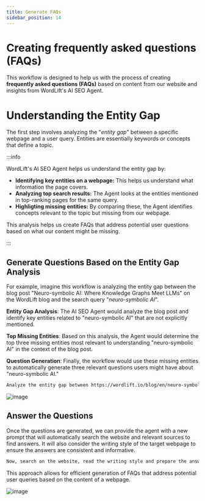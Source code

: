 ```yaml
---
title: Generate FAQs
sidebar_position: 14
---
```


# Creating frequently asked questions (FAQs)

This workflow is designed to help us with the process of creating **frequently asked questions (FAQs)** based on content from our website and insights from WordLift's AI SEO Agent.

# Understanding the Entity Gap

The first step involves analyzing the "*entity gap*" between a specific webpage and a user query. Entities are essentially keywords or concepts that define a topic.

:::info

WordLift's AI SEO Agent helps us understand the entity gap by:

* **Identifying key entities on a webpage:** This helps us understand what information the page covers.
* **Analyzing top search results:** The Agent looks at the entities mentioned in top-ranking pages for the same query.
* **Highligting missing entities:** By comparing these, the Agent identifies concepts relevant to the topic but missing from our webpage.

This analysis helps us create FAQs that address potential user questions based on what our content might be missing.

:::

## Generate Questions Based on the Entity Gap Analysis

For example, imagine this workflow is analyzing the entity gap between the blog post "Neuro-symbolic AI: Where Knowledge Graphs Meet LLMs" on the WordLift blog and the search query "*neuro-symbolic AI*".

**Entity Gap Analysis**: The AI SEO Agent would analyze the blog post and identify key entities related to "neuro-symbolic AI" that are not explicitly mentioned.

**Top Missing Entities**: Based on this analysis, the Agent would determine the top three missing entities most relevant to understanding "neuro-symbolic AI" in the context of the blog post.

**Question Generation**: Finally, the workflow would use these missing entities to automatically generate three relevant questions users might have about "neuro-symbolic AI."

```md className=wlx-send-to-agent
Analyze the entity gap between https://wordlift.io/blog/en/neuro-symbolic-ai/ and the query "neuro-symbolic AI", look at the top missing entities and, if they are relevant, generate three questions accordingly.
```

![image](../images/agent-wordlift-top-missing-entities.png)

## Answer the Questions

Once the questions are generated, we can provide the agent with a new prompt that will automatically search the website and relevant sources to find answers. It will also consider the writing style of the target webpage to ensure the answers are consistent and informative.

```md className=wlx-send-to-agent
Now, search on the website, read the writing style and prepare the answer for the first question "How does Artificial General Intelligence (AGI) relate to the development of neuro-symbolic AI systems, and what are the potential implications of integrating AGI capabilities into neuro-symbolic models?". Remember to add links back to the sources.
```

This approach allows for efficient generation of FAQs that address potential user queries based on the content of a webpage.

![image](../images/agent-wordlift-answers-faq.png)

